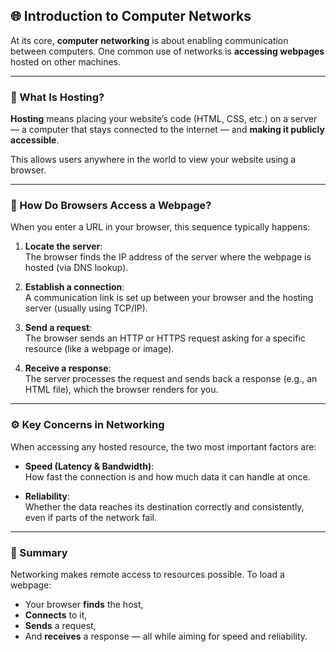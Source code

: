 ## 🌐 Introduction to Computer Networks

At its core, **computer networking** is about enabling communication between computers. One common use of networks is **accessing webpages** hosted on other machines.

---

### 🧳 What Is Hosting?

**Hosting** means placing your website’s code (HTML, CSS, etc.) on a server — a computer that stays connected to the internet — and **making it publicly accessible**.

This allows users anywhere in the world to view your website using a browser.

---

### 🧭 How Do Browsers Access a Webpage?

When you enter a URL in your browser, this sequence typically happens:

1. **Locate the server**:  
   The browser finds the IP address of the server where the webpage is hosted (via DNS lookup).

2. **Establish a connection**:  
   A communication link is set up between your browser and the hosting server (usually using TCP/IP).

3. **Send a request**:  
   The browser sends an HTTP or HTTPS request asking for a specific resource (like a webpage or image).

4. **Receive a response**:  
   The server processes the request and sends back a response (e.g., an HTML file), which the browser renders for you.

---

### ⚙️ Key Concerns in Networking

When accessing any hosted resource, the two most important factors are:

- **Speed (Latency & Bandwidth)**:  
  How fast the connection is and how much data it can handle at once.

- **Reliability**:  
  Whether the data reaches its destination correctly and consistently, even if parts of the network fail.

---

### 📌 Summary

Networking makes remote access to resources possible. To load a webpage:
- Your browser **finds** the host,
- **Connects** to it,
- **Sends** a request,
- And **receives** a response — all while aiming for speed and reliability.
